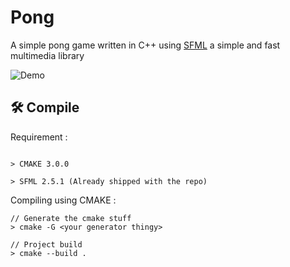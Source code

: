# Pong

A simple pong game written in C++ using [SFML](https://github.com/SFML/SFML) a simple and fast multimedia library

![Demo](https://user-images.githubusercontent.com/68576836/179341101-af14a58c-02ab-496a-9e8a-980626ea4605.png)

## 🛠️ Compile

Requirement :

```

> CMAKE 3.0.0

> SFML 2.5.1 (Already shipped with the repo)

```

Compiling using CMAKE : 

```
// Generate the cmake stuff
> cmake -G <your generator thingy>

// Project build
> cmake --build .
```
